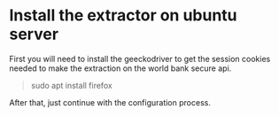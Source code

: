# Install the extractor on ubuntu server

First you will need to install the geeckodriver to get the session cookies needed to make the extraction on the world bank secure api. 


> sudo apt install firefox

After that, just continue with the configuration process.